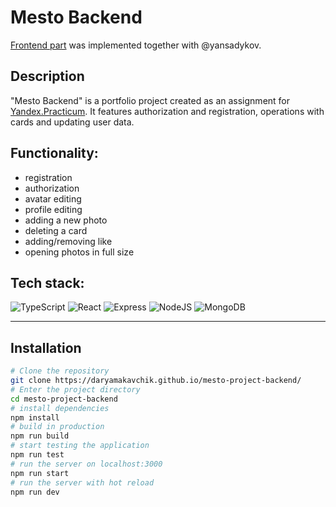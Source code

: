 # Mesto Backend #

[Frontend part](https://github.com/daryamakavchik/mesto-project-pair) was implemented together with @yansadykov.

## Description 
"Mesto Backend" is a portfolio project created as an assignment for [Yandex.Practicum](https://practicum.yandex.com/web/ "Web Development Program"). It features authorization and registration, operations with cards and updating user data.

## Functionality:

- registration
- authorization
- avatar editing
- profile editing
- adding a new photo
- deleting a card
- adding/removing like
- opening photos in full size

## Tech stack:

![TypeScript](https://img.shields.io/badge/TypeScript-007ACC?style=for-the-badge&logo=typescript&logoColor=white)
![React](https://img.shields.io/badge/React-20232A?style=for-the-badge&logo=react&logoColor=61DAFB)
![Express](https://img.shields.io/badge/Express.js-000000?style=for-the-badge&logo=express&logoColor=white)
![NodeJS](https://img.shields.io/badge/Node.js-339933?style=for-the-badge&logo=nodedotjs&logoColor=white)
![MongoDB](https://img.shields.io/badge/MongoDB-4EA94B?style=for-the-badge&logo=mongodb&logoColor=white)

---

## Installation

```bash
# Clone the repository
git clone https://daryamakavchik.github.io/mesto-project-backend/
# Enter the project directory
cd mesto-project-backend
# install dependencies
npm install
# build in production
npm run build
# start testing the application
npm run test
# run the server on localhost:3000
npm run start
# run the server with hot reload
npm run dev
```

